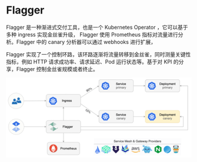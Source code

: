 # Flagger


Flagger 是一种渐进式交付工具，也是一个 Kubernetes Operator ，它可以基于多种 ingress 实现金丝雀升级， Flagger 使用 Prometheus 指标对流量进行分析。Flagger 中的 canary 分析器可以通过 webhooks 进行扩展，

Flagger 实现了一个控制环路，该环路逐渐将流量转移到金丝雀，同时测量关键性指标，例如 HTTP 请求成功率、请求延迟、Pod 运行状态等。基于对 KPI 的分享，Flagger  控制金丝雀规模或者终止。


<div  align="center">
	<img src="../assets/flagger.png" width = "600"  align=center />
</div>